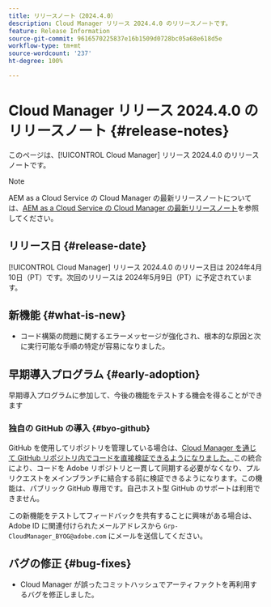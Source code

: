 ```yaml
---
title: リリースノート（2024.4.0）
description: Cloud Manager リリース 2024.4.0 のリリースノートです。
feature: Release Information
source-git-commit: 9616570225837e16b1509d0728bc05a68e618d5e
workflow-type: tm+mt
source-wordcount: '237'
ht-degree: 100%

---
```



# Cloud Manager リリース 2024.4.0 のリリースノート {#release-notes}

このページは、[!UICONTROL Cloud Manager] リリース 2024.4.0 のリリースノートです。

>[!NOTE]
>
>AEM as a Cloud Service の Cloud Manager の最新リリースノートについては、[AEM as a Cloud Service の Cloud Manager の最新リリースノート](https://experienceleague.adobe.com/docs/experience-manager-cloud-service/content/implementing/using-cloud-manager/release-notes-cloud-manager/release-notes-cm-current.html?lang=ja)を参照してください。

## リリース日 {#release-date}

[!UICONTROL Cloud Manager] リリース 2024.4.0 のリリース日は 2024年4月10日（PT）です。次回のリリースは 2024年5月9日（PT）に予定されています。

## 新機能 {#what-is-new}

* コード構築の問題に関するエラーメッセージが強化され、根本的な原因と次に実行可能な手順の特定が容易になりました。

## 早期導入プログラム {#early-adoption}

早期導入プログラムに参加して、今後の機能をテストする機会を得ることができます

### 独自の GitHub の導入 {#byo-github}

GitHub を使用してリポジトリを管理している場合は、[Cloud Manager を通じて GitHub リポジトリ内でコードを直接検証できるようになりました。](/help/managing-code/byo-github.md)この統合により、コードを Adobe リポジトリと一貫して同期する必要がなくなり、プルリクエストをメインブランチに結合する前に検証できるようになります。この機能は、パブリック GitHub 専用です。自己ホスト型 GitHub のサポートは利用できません。

この新機能をテストしてフィードバックを共有することに興味がある場合は、Adobe ID に関連付けられたメールアドレスから `Grp-CloudManager_BYOG@adobe.com` にメールを送信してください。

## バグの修正 {#bug-fixes}

* Cloud Manager が誤ったコミットハッシュでアーティファクトを再利用するバグを修正しました。
